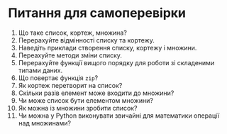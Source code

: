 # Питання для самоперевірки

1. Що таке список, кортеж, множина?
2. Перерахуйте відмінності списку та кортежу.
3. Наведіть приклади створення списку, кортежу і множини.
4. Переахуйте методи зміни списку.
5. Перерахуйте функції вищого порядку для роботи зі складеними типами даних.
6. Що повертає функція `zip`?
7. Як кортеж перетворит на список?
8. Скільки разів елемент може входити до множини?
9. Чи може список бути елементом множини?
10. Як можна із множини зробити список?
11. Чи можна у Python виконувати звичайні для математики операції над множинами?
